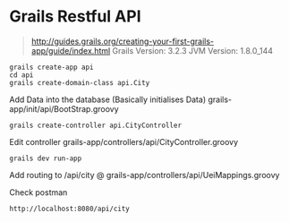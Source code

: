# Grails Restful API
>http://guides.grails.org/creating-your-first-grails-app/guide/index.html
Grails Version: 3.2.3
JVM Version: 1.8.0_144

```
grails create-app api
cd api
grails create-domain-class api.City
```

Add Data into the database (Basically initialises Data) grails-app/init/api/BootStrap.groovy

```
grails create-controller api.CityController
```

Edit controller grails-app/controllers/api/CityController.groovy

```
grails dev run-app
```

Add routing to /api/city @ grails-app/controllers/api/UeiMappings.groovy

Check postman

```
http://localhost:8080/api/city
```
